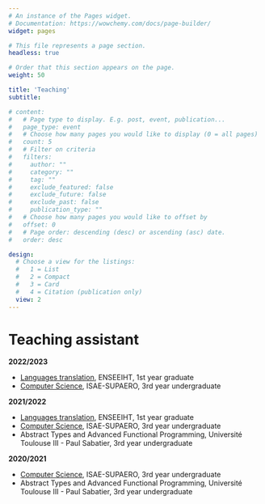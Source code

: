 ```yaml
---
# An instance of the Pages widget.
# Documentation: https://wowchemy.com/docs/page-builder/
widget: pages

# This file represents a page section.
headless: true

# Order that this section appears on the page.
weight: 50

title: 'Teaching'
subtitle:

# content:
#   # Page type to display. E.g. post, event, publication...
#   page_type: event
#   # Choose how many pages you would like to display (0 = all pages)
#   count: 5
#   # Filter on criteria
#   filters:
#     author: ""
#     category: ""
#     tag: ""
#     exclude_featured: false
#     exclude_future: false
#     exclude_past: false
#     publication_type: ""
#   # Choose how many pages you would like to offset by
#   offset: 0
#   # Page order: descending (desc) or ascending (asc) date.
#   order: desc

design:
  # Choose a view for the listings:
  #   1 = List
  #   2 = Compact
  #   3 = Card
  #   4 = Citation (publication only)
  view: 2
---
```

# Teaching assistant

**2022/2023**
- [Languages translation](http://formations.enseeiht.fr/en/our-courses/diplome-d-ingenieur-FC_DI/diplome-D/ingenieur-enseeiht-informatique-et-telecommunications-program-program1-n7i5-171-en/ingenieur-enseeiht-informatique-et-telecommunications-2eme-annee-subprogram-subprogram-n7i52-181-en/annee-2a-sn-fise-NDEN/choix-de-parcours-semestre-7-2a-sn-fise-N7ENA/semestre-7-sn-fise-parcours-image-et-multimedia-N7ENAM/base-de-la-programmation-fonct-et-traduction-des-langages-N7EN08/traduction-des-langages-N7EN08B.html), ENSEEIHT, 1st year graduate
- [Computer Science](https://www.isae-supaero.fr/IMG/pdf/catalogue_2021-2022_1a.pdf#page=5), ISAE-SUPAERO, 3rd year undergraduate

**2021/2022**
- [Languages translation](http://formations.enseeiht.fr/en/our-courses/diplome-d-ingenieur-FC_DI/diplome-D/ingenieur-enseeiht-informatique-et-telecommunications-program-program1-n7i5-171-en/ingenieur-enseeiht-informatique-et-telecommunications-2eme-annee-subprogram-subprogram-n7i52-181-en/annee-2a-sn-fise-NDEN/choix-de-parcours-semestre-7-2a-sn-fise-N7ENA/semestre-7-sn-fise-parcours-image-et-multimedia-N7ENAM/base-de-la-programmation-fonct-et-traduction-des-langages-N7EN08/traduction-des-langages-N7EN08B.html), ENSEEIHT, 1st year graduate
- [Computer Science](https://www.isae-supaero.fr/IMG/pdf/catalogue_2021-2022_1a.pdf#page=5), ISAE-SUPAERO, 3rd year undergraduate
- Abstract Types and Advanced Functional Programming, Université Toulouse III - Paul Sabatier, 3rd year undergraduate

**2020/2021**
- [Computer Science](https://www.isae-supaero.fr/IMG/pdf/catalogue_2021-2022_1a.pdf#page=5), ISAE-SUPAERO, 3rd year undergraduate
- Abstract Types and Advanced Functional Programming, Université Toulouse III - Paul Sabatier, 3rd year undergraduate